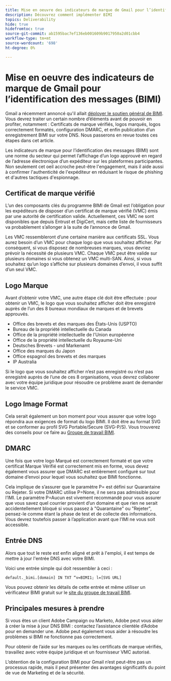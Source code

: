 ```yaml
---
title: Mise en oeuvre des indicateurs de marque de Gmail pour l’identification des messages (BIMI)
description: Découvrez comment implémenter BIMI
topics: Deliverability
hide: true
hidefromtoc: true
source-git-commit: ab1595bac7ef136eb001609b9017950a2d01cbb4
workflow-type: tm+mt
source-wordcount: '698'
ht-degree: 0%

---
```



# Mise en oeuvre des indicateurs de marque de Gmail pour l’identification des messages (BIMI)

Gmail a récemment annoncé qu&#39;il allait [déployer le soutien général de BIMI](https://cloud.google.com/blog/products/identity-security/bringing-bimi-to-gmail-in-google-workspace). Vous devrez traiter un certain nombre d’éléments avant de pouvoir en profiter, notamment : Certificats de marque vérifiés, logos marqués, logos correctement formatés, configuration DMARC, et enfin publication d’un enregistrement BIMI sur votre DNS. Nous passerons en revue toutes ces étapes dans cet article.

Les indicateurs de marque pour l’identification des messages (BIMI) sont une norme du secteur qui permet l’affichage d’un logo approuvé en regard de l’adresse électronique d’un expéditeur sur les plateformes participantes. Non seulement cet oeil accroche peut-être l&#39;engagement, mais il aide aussi à confirmer l&#39;authenticité de l&#39;expéditeur en réduisant le risque de phishing et d&#39;autres tactiques d&#39;espionnage.

## Certificat de marque vérifié

L’un des composants clés du programme BIMI de Gmail est l’obligation pour les expéditeurs de disposer d’un certificat de marque vérifié (VMC) émis par une autorité de certification valide. Actuellement, ces VMC ne sont disponibles que depuis Entrust et DigiCert, mais cette liste de fournisseurs va probablement s’allonger à la suite de l’annonce de Gmail.

Les VMC ressembleront d’une certaine manière aux certificats SSL. Vous aurez besoin d’un VMC pour chaque logo que vous souhaitez afficher. Par conséquent, si vous disposez de nombreuses marques, vous devriez prévoir la nécessité de plusieurs VMC. Chaque VMC peut être valide sur plusieurs domaines si vous obtenez un VMC multi-SAN. Ainsi, si vous souhaitez qu’un logo s’affiche sur plusieurs domaines d’envoi, il vous suffit d’un seul VMC.

## Logo Marque

Avant d’obtenir votre VMC, une autre étape clé doit être effectuée : pour obtenir un VMC, le logo que vous souhaitez afficher doit être enregistré auprès de l’un des 8 bureaux mondiaux de marques et de brevets approuvés.

* Office des brevets et des marques des États-Unis (USPTO)
* Bureau de la propriété intellectuelle du Canada
* Office de la propriété intellectuelle de l&#39;Union européenne
* Office de la propriété intellectuelle du Royaume-Uni
* Deutsches Brevets - und Markenamt
* Office des marques du Japon
* Office espagnol des brevets et des marques
* IP Australia

Si le logo que vous souhaitez afficher n’est pas enregistré ou n’est pas enregistré auprès de l’une de ces 8 organisations, vous devrez collaborer avec votre équipe juridique pour résoudre ce problème avant de demander le service VMC.

## Logo Image Format

Cela serait également un bon moment pour vous assurer que votre logo répondra aux exigences de format du logo BIMI. Il doit être au format SVG et se conformer au profil SVG Portable/Secure (SVG-P/S). Vous trouverez des conseils pour ce faire au [Groupe de travail BIMI](https://bimigroup.org/svg-conversion-tools-released).

## DMARC

Une fois que votre logo Marqué est correctement formaté et que votre certificat Marque Vérifié est correctement mis en forme, vous devez également vous assurer que DMARC est entièrement configuré sur tout domaine d’envoi pour lequel vous souhaitez que BIMI fonctionne.

Cela implique de s’assurer que le paramètre P= est défini sur Quarantaine ou Rejeter. Si votre DMARC utilise P=None, il ne sera pas admissible pour l’IMI. Le paramètre P=Aucun est vivement recommandé pour vous assurer que vous savez quel courrier provient d’un domaine et que rien ne serait accidentellement bloqué si vous passez à &quot;Quarantaine&quot; ou &quot;Rejeter&quot;, pensez-le comme étant la phase de test et de collecte des informations. Vous devrez toutefois passer à l’application avant que l’IMI ne vous soit accessible.

## Entrée DNS

Alors que tout le reste est enfin aligné et prêt à l&#39;emploi, il est temps de mettre à jour l&#39;entrée DNS avec votre BIMI.

Voici une entrée simple qui doit ressembler à ceci :

```
default._bimi.[domain] IN TXT “v=BIMI1; l=[SVG URL] 
```

Vous pouvez obtenir les détails de cette entrée et même utiliser un vérificateur BIMI gratuit sur le [site du groupe de travail BIMI](https://bimigroup.org/implementation-guide).


## Principales mesures à prendre

Si vous êtes un client Adobe Campaign ou Marketo, Adobe peut vous aider à créer la mise à jour DNS BIMI : contactez l’assistance clientèle d’Adobe pour en demander une. Adobe peut également vous aider à résoudre les problèmes si BIMI ne fonctionne pas correctement.

Pour obtenir de l’aide sur les marques ou les certificats de marque vérifiés, travaillez avec votre équipe juridique et un fournisseur VMC autorisé.

L’obtention de la configuration BIMI pour Gmail n’est peut-être pas un processus rapide, mais il peut présenter des avantages significatifs du point de vue de Marketing et de la sécurité.
